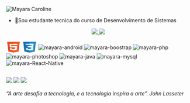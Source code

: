 ![Mayara Caroline](https://user-images.githubusercontent.com/79329230/148284225-70e92980-3109-4e65-a882-2a5114690749.gif)

- 🌱Sou estudante tecnica do curso de Desenvolvimento de Sistemas

<div align="center">
  <a href="https://github.com/MayaraPereira17/">
    <img height="150px" src="https://github-readme-stats.vercel.app/api?username=MayaraPereira17&show_icons=true&theme=synthwave"/>
    <img height="150px" src="https://github-readme-stats.vercel.app/api/top-langs/?username=MayaraPereira17&layout=compact&langs_count=7&theme=synthwave"/></a>
</div>

<div style="display: inline_block"><br> 
  <img align="center" alt="mayara-HTML" height="30" width="40" src="https://raw.githubusercontent.com/devicons/devicon/master/icons/html5/html5-original.svg">
  <img align="center" alt="mayara-CSS" height="30" width="40" src="https://raw.githubusercontent.com/devicons/devicon/master/icons/css3/css3-original.svg">
  <img  align="center" alt="mayara-android" height="30" width="40" src="https://cdn.jsdelivr.net/gh/devicons/devicon/icons/android/android-original.svg" />
  <img  align="center" alt="mayara-boostrap" height="30" width="40"  src="https://cdn.jsdelivr.net/gh/devicons/devicon/icons/bootstrap/bootstrap-plain-wordmark.svg" />
  <img align="center" alt="mayara-php" height="40" width="40"  src="https://cdn.jsdelivr.net/gh/devicons/devicon/icons/php/php-original.svg" />
  <img  align="center" alt="mayara-photoshop" height="30" width="40" src="https://cdn.jsdelivr.net/gh/devicons/devicon/icons/photoshop/photoshop-plain.svg" />
  <img  align="center" alt="mayara-java" height="40" width="40" src="https://cdn.jsdelivr.net/gh/devicons/devicon/icons/java/java-original-wordmark.svg" />
  <img align="center" alt="mayara-mysql" height="50" width="50" src="https://cdn.jsdelivr.net/gh/devicons/devicon/icons/mysql/mysql-original-wordmark.svg">
   <img align="center" alt="mayara-React-Native" height="35" width="35" src="https://cdn.jsdelivr.net/gh/devicons/devicon/icons/react/react-original.svg">
</div>
  
  ##
 
<div> 
  <a href = "mailto:mayaracapereira45@gmail.com"><img src="https://img.shields.io/badge/-Gmail-%23333?style=for-the-badge&logo=gmail&logoColor=white" target="_blank"></a>
  <a href="https://www.instagram.com/_maay126/" target="_blank"><img src="https://img.shields.io/badge/-Instagram-%23E4405F?style=for-the-badge&logo=instagram&logoColor=white" target="_blank"></a>
  <a href="https://www.linkedin.com/in/mayara-c-7a5b041b0?lipi=urn%3Ali%3Apage%3Ad_flagship3_profile_view_base_contact_details%3B%2BWHtcsxgRBG6%2BmdsPMvFXw%3D%3D" target="_blank"><img src="https://img.shields.io/badge/-LinkedIn-%230077B5?style=for-the-badge&logo=linkedin&logoColor=white" target="_blank"></a> 
 
</div>
<br>
<i>“A arte desafia a tecnologia, e a tecnologia inspira a arte”. John Lasseter</i>
 
